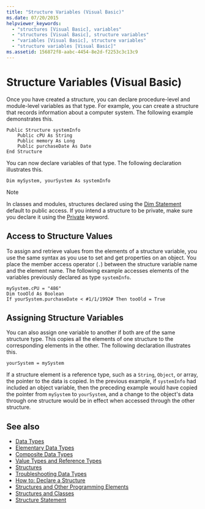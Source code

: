 ```yaml
---
title: "Structure Variables (Visual Basic)"
ms.date: 07/20/2015
helpviewer_keywords: 
  - "structures [Visual Basic], variables"
  - "structures [Visual Basic], structure variables"
  - "variables [Visual Basic], structure variables"
  - "structure variables [Visual Basic]"
ms.assetid: 156872f8-aabc-4454-8e2d-f2253c3c13c9
---
```

# Structure Variables (Visual Basic)
Once you have created a structure, you can declare procedure-level and module-level variables as that type. For example, you can create a structure that records information about a computer system. The following example demonstrates this.  
  
```  
Public Structure systemInfo  
    Public cPU As String  
    Public memory As Long  
    Public purchaseDate As Date  
End Structure  
```  
  
 You can now declare variables of that type. The following declaration illustrates this.  
  
```  
Dim mySystem, yourSystem As systemInfo  
```  
  
> [!NOTE]
>  In classes and modules, structures declared using the [Dim Statement](../../../../visual-basic/language-reference/statements/dim-statement.md) default to public access. If you intend a structure to be private, make sure you declare it using the [Private](../../../../visual-basic/language-reference/modifiers/private.md) keyword.  
  
## Access to Structure Values  
 To assign and retrieve values from the elements of a structure variable, you use the same syntax as you use to set and get properties on an object. You place the member access operator (`.`) between the structure variable name and the element name. The following example accesses elements of the variables previously declared as type `systemInfo`.  
  
```  
mySystem.cPU = "486"  
Dim tooOld As Boolean  
If yourSystem.purchaseDate < #1/1/1992# Then tooOld = True  
```  
  
## Assigning Structure Variables  
 You can also assign one variable to another if both are of the same structure type. This copies all the elements of one structure to the corresponding elements in the other. The following declaration illustrates this.  
  
```  
yourSystem = mySystem  
```  
  
 If a structure element is a reference type, such as a `String`, `Object`, or array, the pointer to the data is copied. In the previous example, if `systemInfo` had included an object variable, then the preceding example would have copied the pointer from `mySystem` to `yourSystem`, and a change to the object's data through one structure would be in effect when accessed through the other structure.  
  
## See also

- [Data Types](../../../../visual-basic/programming-guide/language-features/data-types/index.md)
- [Elementary Data Types](../../../../visual-basic/programming-guide/language-features/data-types/elementary-data-types.md)
- [Composite Data Types](../../../../visual-basic/programming-guide/language-features/data-types/composite-data-types.md)
- [Value Types and Reference Types](../../../../visual-basic/programming-guide/language-features/data-types/value-types-and-reference-types.md)
- [Structures](../../../../visual-basic/programming-guide/language-features/data-types/structures.md)
- [Troubleshooting Data Types](../../../../visual-basic/programming-guide/language-features/data-types/troubleshooting-data-types.md)
- [How to: Declare a Structure](../../../../visual-basic/programming-guide/language-features/data-types/how-to-declare-a-structure.md)
- [Structures and Other Programming Elements](../../../../visual-basic/programming-guide/language-features/data-types/structures-and-other-programming-elements.md)
- [Structures and Classes](../../../../visual-basic/programming-guide/language-features/data-types/structures-and-classes.md)
- [Structure Statement](../../../../visual-basic/language-reference/statements/structure-statement.md)
